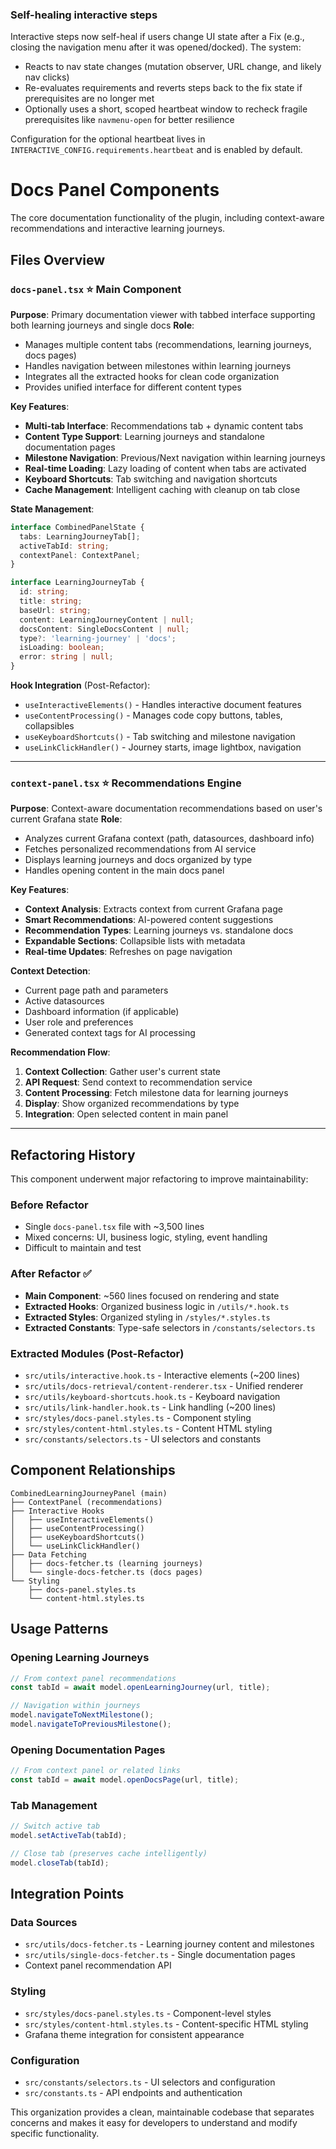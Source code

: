 ### Self-healing interactive steps

Interactive steps now self-heal if users change UI state after a Fix (e.g., closing the navigation menu after it was opened/docked). The system:

- Reacts to nav state changes (mutation observer, URL change, and likely nav clicks)
- Re-evaluates requirements and reverts steps back to the fix state if prerequisites are no longer met
- Optionally uses a short, scoped heartbeat window to recheck fragile prerequisites like `navmenu-open` for better resilience

Configuration for the optional heartbeat lives in `INTERACTIVE_CONFIG.requirements.heartbeat` and is enabled by default.

# Docs Panel Components

The core documentation functionality of the plugin, including context-aware recommendations and interactive learning journeys.

## Files Overview

### `docs-panel.tsx` ⭐ **Main Component**

**Purpose**: Primary documentation viewer with tabbed interface supporting both learning journeys and single docs
**Role**:

- Manages multiple content tabs (recommendations, learning journeys, docs pages)
- Handles navigation between milestones within learning journeys
- Integrates all the extracted hooks for clean code organization
- Provides unified interface for different content types

**Key Features**:

- **Multi-tab Interface**: Recommendations tab + dynamic content tabs
- **Content Type Support**: Learning journeys and standalone documentation pages
- **Milestone Navigation**: Previous/Next navigation within learning journeys
- **Real-time Loading**: Lazy loading of content when tabs are activated
- **Keyboard Shortcuts**: Tab switching and navigation shortcuts
- **Cache Management**: Intelligent caching with cleanup on tab close

**State Management**:

```typescript
interface CombinedPanelState {
  tabs: LearningJourneyTab[];
  activeTabId: string;
  contextPanel: ContextPanel;
}

interface LearningJourneyTab {
  id: string;
  title: string;
  baseUrl: string;
  content: LearningJourneyContent | null;
  docsContent: SingleDocsContent | null;
  type?: 'learning-journey' | 'docs';
  isLoading: boolean;
  error: string | null;
}
```

**Hook Integration** (Post-Refactor):

- `useInteractiveElements()` - Handles interactive document features
- `useContentProcessing()` - Manages code copy buttons, tables, collapsibles
- `useKeyboardShortcuts()` - Tab switching and milestone navigation
- `useLinkClickHandler()` - Journey starts, image lightbox, navigation

---

### `context-panel.tsx` ⭐ **Recommendations Engine**

**Purpose**: Context-aware documentation recommendations based on user's current Grafana state
**Role**:

- Analyzes current Grafana context (path, datasources, dashboard info)
- Fetches personalized recommendations from AI service
- Displays learning journeys and docs organized by type
- Handles opening content in the main docs panel

**Key Features**:

- **Context Analysis**: Extracts context from current Grafana page
- **Smart Recommendations**: AI-powered content suggestions
- **Recommendation Types**: Learning journeys vs. standalone docs
- **Expandable Sections**: Collapsible lists with metadata
- **Real-time Updates**: Refreshes on page navigation

**Context Detection**:

- Current page path and parameters
- Active datasources
- Dashboard information (if applicable)
- User role and preferences
- Generated context tags for AI processing

**Recommendation Flow**:

1. **Context Collection**: Gather user's current state
2. **API Request**: Send context to recommendation service
3. **Content Processing**: Fetch milestone data for learning journeys
4. **Display**: Show organized recommendations by type
5. **Integration**: Open selected content in main panel

---

## Refactoring History

This component underwent major refactoring to improve maintainability:

### Before Refactor

- Single `docs-panel.tsx` file with ~3,500 lines
- Mixed concerns: UI, business logic, styling, event handling
- Difficult to maintain and test

### After Refactor ✅

- **Main Component**: ~560 lines focused on rendering and state
- **Extracted Hooks**: Organized business logic in `/utils/*.hook.ts`
- **Extracted Styles**: Organized styling in `/styles/*.styles.ts`
- **Extracted Constants**: Type-safe selectors in `/constants/selectors.ts`

### Extracted Modules (Post-Refactor)

- `src/utils/interactive.hook.ts` - Interactive elements (~200 lines)
- `src/utils/docs-retrieval/content-renderer.tsx` - Unified renderer
- `src/utils/keyboard-shortcuts.hook.ts` - Keyboard navigation
- `src/utils/link-handler.hook.ts` - Link handling (~200 lines)
- `src/styles/docs-panel.styles.ts` - Component styling
- `src/styles/content-html.styles.ts` - Content HTML styling
- `src/constants/selectors.ts` - UI selectors and constants

## Component Relationships

```
CombinedLearningJourneyPanel (main)
├── ContextPanel (recommendations)
├── Interactive Hooks
│   ├── useInteractiveElements()
│   ├── useContentProcessing()
│   ├── useKeyboardShortcuts()
│   └── useLinkClickHandler()
├── Data Fetching
│   ├── docs-fetcher.ts (learning journeys)
│   └── single-docs-fetcher.ts (docs pages)
└── Styling
    ├── docs-panel.styles.ts
    └── content-html.styles.ts
```

## Usage Patterns

### Opening Learning Journeys

```typescript
// From context panel recommendations
const tabId = await model.openLearningJourney(url, title);

// Navigation within journeys
model.navigateToNextMilestone();
model.navigateToPreviousMilestone();
```

### Opening Documentation Pages

```typescript
// From context panel or related links
const tabId = await model.openDocsPage(url, title);
```

### Tab Management

```typescript
// Switch active tab
model.setActiveTab(tabId);

// Close tab (preserves cache intelligently)
model.closeTab(tabId);
```

## Integration Points

### Data Sources

- `src/utils/docs-fetcher.ts` - Learning journey content and milestones
- `src/utils/single-docs-fetcher.ts` - Single documentation pages
- Context panel recommendation API

### Styling

- `src/styles/docs-panel.styles.ts` - Component-level styles
- `src/styles/content-html.styles.ts` - Content-specific HTML styling
- Grafana theme integration for consistent appearance

### Configuration

- `src/constants/selectors.ts` - UI selectors and configuration
- `src/constants.ts` - API endpoints and authentication

This organization provides a clean, maintainable codebase that separates concerns and makes it easy for developers to understand and modify specific functionality.
